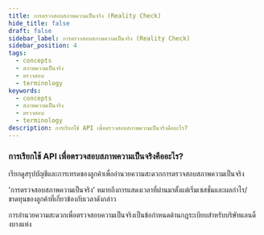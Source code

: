 ```yaml
---
title: การตรวจสอบสภาพความเป็นจริง (Reality Check)
hide_title: false
draft: false
sidebar_label: การตรวจสอบสภาพความเป็นจริง (Reality Check)
sidebar_position: 4
tags:
  - concepts
  - สภาพความเป็นจริง
  - ตรวจสอบ
  - terminology
keywords:
  - concepts
  - สภาพความเป็นจริง
  - ตรวจสอบ
  - terminology
description: การเรียกใช้ API เพื่อตรวจสอบสภาพความเป็นจริงคืออะไร?
---
```


### การเรียกใช้ API เพื่อตรวจสอบสภาพความเป็นจริงคืออะไร?

เรียกดูสรุปบัญชีและการเทรดของลูกค้าเพื่ออำนวยความสะดวกการตรวจสอบสภาพความเป็นจริง

'การตรวจสอบสภาพความเป็นจริง' หมายถึงการแสดงเวลาที่ผ่านมาตั้งแต่เริ่มเซสชั่นและผลกำไร/ขาดทุนของลูกค้าที่เกี่ยวข้องกับเวลาดังกล่าว

การอำนวยความสะดวกเพื่อตรวจสอบความเป็นจริงเป็นข้อกำหนดด้านกฎระเบียบสำหรับบริษัทแลนดิ้งบางแห่ง
